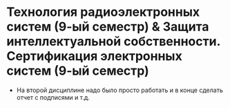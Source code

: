 # Технология радиоэлектронных систем (9-ый семестр) & Защита интеллектуальной собственности. Сертификация электронных систем (9-ый семестр)

* На второй дисциплине надо было просто работать и в конце сделать отчет с подписями и т.д.
